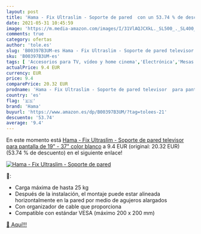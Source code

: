 ```yaml
---
layout: post
title: 'Hama - Fix Ultraslim - Soporte de pared  con un 53.74 % de descuento'
date: 2021-05-31 10:45:59
image: 'https://m.media-amazon.com/images/I/31VlAQJCXkL._SL500_._SL400_.jpg'
comments: true
category: ofertas
author: 'tole.es'
slug: 'B00397B3UM-es Hama - Fix Ultraslim - Soporte de pared televisor para...'
sku: 'B00397B3UM-es'
tags: [ 'Accesorios para TV, vídeo y home cinema','Electrónica','Mesas y soportes para TV','Soportes de pared y techo para TV','TV, vídeo y home cinema','hama','televisor', ]
actualPrice: 9.4 EUR
currency: EUR
price: 9.4
comparePrice: 20.32 EUR
prodname: 'Hama - Fix Ultraslim - Soporte de pared televisor  para pantalla de 19" - 37"  color blanco'
country: 'es'
flag: '🇪🇸'
brand: 'Hama'
buyurl: 'https://www.amazon.es/dp/B00397B3UM/?tag=tolees-21'
descuento: '53.74'
average: '9.4'
---
```


En este momento está [Hama - Fix Ultraslim - Soporte de pared televisor  para pantalla de 19" - 37"  color blanco](https://www.amazon.es/dp/B00397B3UM/?tag=tolees-21) a 9.4 EUR (original: 20.32 EUR) (53.74 %  de descuento) en el siguiente enlace!

[![Hama - Fix Ultraslim - Soporte de pared ](https://m.media-amazon.com/images/I/31VlAQJCXkL._SL500_._SL400_.jpg)](https://www.amazon.es/dp/B00397B3UM/?tag=tolees-21)

🔎:

- Carga máxima de hasta 25 kg
- Después de la instalación, el montaje puede estar alineada horizontalmente en la pared por medio de agujeros alargados
- Con organizador de cable que proporciona
- Compatible con estándar VESA (máximo 200 x 200 mm)

[🛒 Aquí!!!](https://www.amazon.es/dp/B00397B3UM/?tag=tolees-21)
